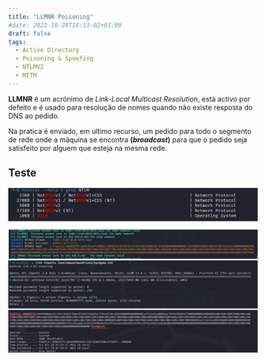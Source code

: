 ```yaml
---
title: "LLMNR Poisoning"
#date: 2022-10-28T18:13:02+01:00
draft: false
tags:
  - Active Directory
  - Poisoning & Spoofing
  - NTLMV2
  - MITM
---
```


**LLMNR** é um acrónimo de _Link-Local Multicast Resolution_, está activo por defeito e é usado para resolução de nomes quando não existe resposta do DNS ao pedido.

Na pratica é enviado, em ultimo recurso, um pedido para todo o segmento de rede onde a máquina se encontra **(_broadcast_)** para que o pedido seja satisfeito por alguem que esteja na mesma rede.

## Teste

![Hashcat help](hashcat_ntml.png)

![](responder.png)
![](hashcatcrack.png)
![](hashcatcrackfinish.png)
